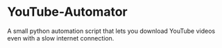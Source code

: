 # YouTube-Automator
A small python automation script that lets you download YouTube videos even with a slow internet connection.
